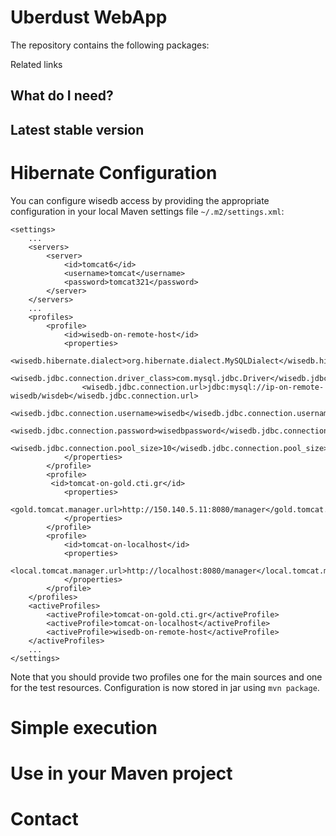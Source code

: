 Uberdust WebApp
======
The repository contains the following packages:


Related links


What do I need?
---------------



Latest stable version
---------------


Hibernate Configuration
======
You can configure wisedb access by providing the appropriate configuration in your local Maven settings file `~/.m2/settings.xml`:

	<settings>
        ...
        <servers>
            <server>
                <id>tomcat6</id>
                <username>tomcat</username>
                <password>tomcat321</password>
            </server>
        </servers>
    	...
		<profiles>
        	<profile>
				<id>wisedb-on-remote-host</id>
            	<properties>
                	<wisedb.hibernate.dialect>org.hibernate.dialect.MySQLDialect</wisedb.hibernate.dialect>
                	<wisedb.jdbc.connection.driver_class>com.mysql.jdbc.Driver</wisedb.jdbc.connection.driver_class>
                	<wisedb.jdbc.connection.url>jdbc:mysql://ip-on-remote-wisedb/wisdeb</wisedb.jdbc.connection.url>
                	<wisedb.jdbc.connection.username>wisedb</wisedb.jdbc.connection.username>
                	<wisedb.jdbc.connection.password>wisedbpassword</wisedb.jdbc.connection.password>
                	<wisedb.jdbc.connection.pool_size>10</wisedb.jdbc.connection.pool_size>
            	</properties>
        	</profile>
        	<profile>
        	 <id>tomcat-on-gold.cti.gr</id>
                <properties>
                        <gold.tomcat.manager.url>http://150.140.5.11:8080/manager</gold.tomcat.manager.url>
                </properties>
        	</profile>
        	<profile>
        	    <id>tomcat-on-localhost</id>
                <properties>
                        <local.tomcat.manager.url>http://localhost:8080/manager</local.tomcat.manager.url>
                </properties>
        	</profile>
		</profiles>
		<activeProfiles>
		    <activeProfile>tomcat-on-gold.cti.gr</activeProfile>
            <activeProfile>tomcat-on-localhost</activeProfile>
			<activeProfile>wisedb-on-remote-host</activeProfile>
		</activeProfiles>
		...
	</settings>

Note that you should provide two profiles one for the main sources and one for the test resources. Configuration is now stored in jar using `mvn package`.

Simple execution
======


Use in your Maven project
======




Contact
======

